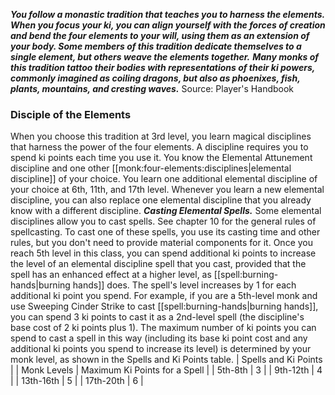 ***You follow a monastic tradition that teaches you to harness the elements. When you focus your ki, you can align yourself with the forces of creation and bend the four elements to your will, using them as an extension of your body. Some members of this tradition dedicate themselves to a single element, but others weave the elements together.***
***Many monks of this tradition tattoo their bodies with representations of their ki powers, commonly imagined as coiling dragons, but also as phoenixes, fish, plants, mountains, and cresting waves.***
Source: Player's Handbook
### Disciple of the Elements
When you choose this tradition at 3rd level, you learn magical disciplines that harness the power of the four elements. A discipline requires you to spend ki points each time you use it.
You know the Elemental Attunement discipline and one other [[monk:four-elements:disciplines|elemental discipline]] of your choice. You learn one additional elemental discipline of your choice at 6th, 11th, and 17th level.
Whenever you learn a new elemental discipline, you can also replace one elemental discipline that you already know with a different discipline.
***Casting Elemental Spells.*** Some elemental disciplines allow you to cast spells. See chapter 10 for the general rules of spellcasting. To cast one of these spells, you use its casting time and other rules, but you don't need to provide material components for it.
Once you reach 5th level in this class, you can spend additional ki points to increase the level of an elemental discipline spell that you cast, provided that the spell has an enhanced effect at a higher level, as [[spell:burning-hands|burning hands]] does. The spell's level increases by 1 for each additional ki point you spend. For example, if you are a 5th-level monk and use Sweeping Cinder Strike to cast [[spell:burning-hands|burning hands]], you can spend 3 ki points to cast it as a 2nd-level spell (the discipline's base cost of 2 ki points plus 1).
The maximum number of ki points you can spend to cast a spell in this way (including its base ki point cost and any additional ki points you spend to increase its level) is determined by your monk level, as shown in the Spells and Ki Points table.
| Spells and Ki Points |
| Monk Levels | Maximum Ki Points for a Spell |
| 5th-8th | 3 |
| 9th-12th | 4 |
| 13th-16th | 5 |
| 17th-20th | 6 |